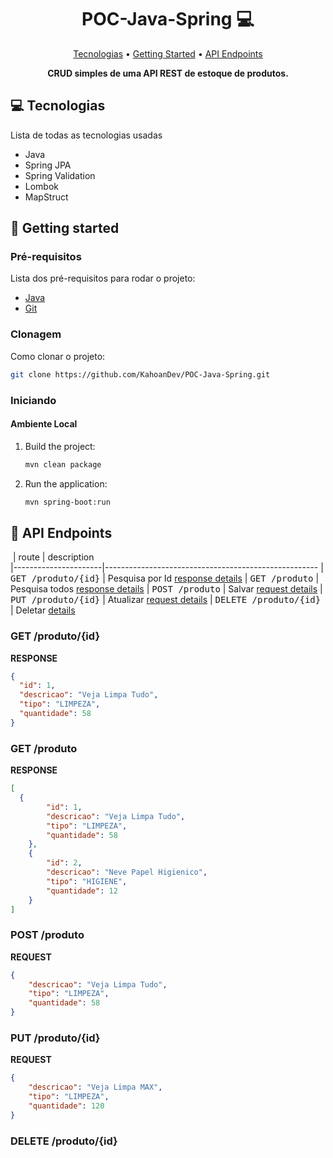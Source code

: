 <h1 align="center" style="font-weight: bold;">POC-Java-Spring 💻</h1>

<p align="center">
 <a href="#tech">Tecnologias</a> • 
 <a href="#started">Getting Started</a> • 
 <a href="#routes">API Endpoints</a>
</p>

<p align="center">
    <b>CRUD simples de uma API REST de estoque de produtos.</b>
</p>

<h2 id="technologies">💻 Tecnologias</h2>

Lista de todas as tecnologias usadas
- Java
- Spring JPA
- Spring Validation
- Lombok
- MapStruct

<h2 id="started">🚀 Getting started</h2>

<h3>Pré-requisitos</h3>

Lista dos pré-requisitos para rodar o projeto:

- [Java](https://www.java.com/pt-BR/download)
- [Git](https://git-scm.com/downloads)

<h3>Clonagem</h3>

Como clonar o projeto:

```bash
git clone https://github.com/KahoanDev/POC-Java-Spring.git
```

<h3>Iniciando</h3>

#### Ambiente Local

1. Build the project:
   ```bash
   mvn clean package
   ```
2. Run the application:
   ```bash
   mvn spring-boot:run
   ```

<h2 id="routes">📍 API Endpoints</h2>

​
| route               | description                                          
|----------------------|-----------------------------------------------------
| <kbd>GET /produto/{id}</kbd>     | Pesquisa por Id [response details](#get-auth-detail)
| <kbd>GET /produto</kbd>     | Pesquisa todos [response details](#get2-auth-detail)
| <kbd>POST /produto</kbd>     | Salvar [request details](#post-auth-detail)
| <kbd>PUT /produto/{id}</kbd>     | Atualizar [request details](#put-auth-detail)
| <kbd>DELETE /produto/{id}</kbd>     | Deletar [details](#delete-auth-detail)

<h3 id="get-auth-detail">GET /produto/{id}</h3>

**RESPONSE**
```json
{
  "id": 1,
  "descricao": "Veja Limpa Tudo",
  "tipo": "LIMPEZA",
  "quantidade": 58
}
```

<h3 id="get2-auth-detail">GET /produto</h3>

**RESPONSE**
```json
[
  {
        "id": 1,
        "descricao": "Veja Limpa Tudo",
        "tipo": "LIMPEZA",
        "quantidade": 58
    },
    {
        "id": 2,
        "descricao": "Neve Papel Higienico",
        "tipo": "HIGIENE",
        "quantidade": 12
    }
]
```

<h3 id="post-auth-detail">POST /produto</h3>

**REQUEST**
```json
{
    "descricao": "Veja Limpa Tudo",
    "tipo": "LIMPEZA",
    "quantidade": 58
}
```

<h3 id="put-auth-detail">PUT /produto/{id}</h3>

**REQUEST**
```json
{
    "descricao": "Veja Limpa MAX",
    "tipo": "LIMPEZA",
    "quantidade": 120
}
```

<h3 id="delete-auth-detail">DELETE /produto/{id}</h3>
